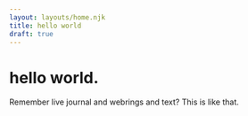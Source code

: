 ```yaml
---
layout: layouts/home.njk
title: hello world
draft: true
---
```


# hello world.

Remember live journal and webrings and text? This is like that. 